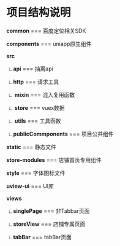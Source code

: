 # 项目结构说明

**common** === 百度定位相关SDK

**components** === uniapp原生组件

**src**

​	∟**api** === 抽离api

​	∟**http** === 请求工具

​	∟ **mixin** === 混入复用函数

​	∟ **store** === vuex数据

​	∟ **utils** === 工具函数

​	∟**publicCommponents** === 项目公共组件

**static** === 静态文件

**store-modules** === 店铺首页专用组件

**style** === 字体图标文件

**uview-ui** === UI库

**views**

​	∟**singlePage** === 非Tabbar页面

​	∟**storeView** === 店铺专属页面

​	∟**tabBar** === tabBar页面



